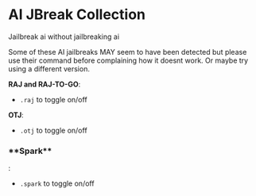# AI JBreak Collection
Jailbreak ai without jailbreaking ai

Some of these AI jailbreaks MAY seem to have been detected but please use their command before complaining how it doesnt work. Or maybe try using a different version.

**RAJ and RAJ-TO-GO**:

 - `.raj` to toggle on/off

**OTJ**: 

 - `.otj` to toggle on/off

<h3>**Spark**</h3>: 

 - `.spark` to toggle on/off
